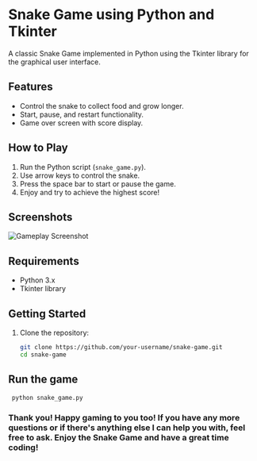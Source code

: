 # Snake Game using Python and Tkinter

A classic Snake Game implemented in Python using the Tkinter library for the graphical user interface.

## Features

- Control the snake to collect food and grow longer.
- Start, pause, and restart functionality.
- Game over screen with score display.

## How to Play

1. Run the Python script (`snake_game.py`).
2. Use arrow keys to control the snake.
3. Press the space bar to start or pause the game.
4. Enjoy and try to achieve the highest score!

## Screenshots

![Gameplay Screenshot](https://github.com/sahanRanasingha/Snake-Game/raw/main/Demo/)


## Requirements

- Python 3.x
- Tkinter library

## Getting Started

1. Clone the repository:

   ```bash
   git clone https://github.com/your-username/snake-game.git
   cd snake-game
   
## Run the game

  ```bash
   python snake_game.py
```
### Thank you! Happy gaming to you too! If you have any more questions or if there's anything else I can help you with, feel free to ask. Enjoy the Snake Game and have a great time coding!


